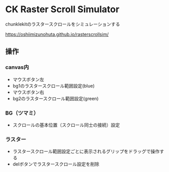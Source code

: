 # CK Raster Scroll Simulator
chunklekitのラスタースクロールをシミュレーションする  

https://oshiimizunohuta.github.io/rasterscrollsim/  
  
## 操作
### canvas内
- マウスボタン左
 - bg1のラスタースクロール範囲設定(blue)
- マウスボタン右
 - bg2のラスタースクロール範囲設定(green)


### BG（ツマミ）
- スクロールの基本位置（スクロール同士の接続）設定

### ラスター
- ラスタースクロール範囲設定ごとに表示されるグリップをドラッグで操作する
- delボタンでラスタースクロール設定を削除

